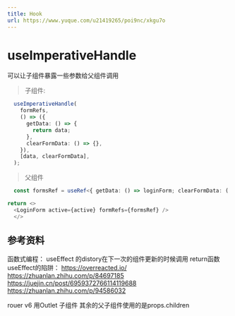 ```yaml
---
title: Hook
url: https://www.yuque.com/u21419265/poi9nc/xkgu7o
---
```


# useImperativeHandle

可以让子组件暴露一些参数给父组件调用

> 子组件:

```typescript
  useImperativeHandle(
    formRefs,
    () => ({
      getData: () => {
        return data;
      },
      clearFormData: () => {},
    }),
    [data, clearFormData],
  );
```

> 父组件

```typescript
  const formsRef = useRef<{ getData: () => loginForm; clearFormData: (...args: any[]) => void }>(null);

return <>
  <LoginForm active={active} formRefs={formsRef} />
  </>

```

## 参考资料

函数式编程：
useEffect 的distory在下一次的组件更新的时候调用 return函数
useEffect的陷阱：
<https://overreacted.io/>
<https://zhuanlan.zhihu.com/p/84697185>
<https://juejin.cn/post/6959372766114119688>
<https://zhuanlan.zhihu.com/p/94586032>

rouer v6 用Outlet 子组件  其余的父子组件使用的是props.children
